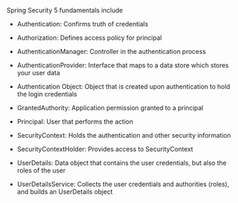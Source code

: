 Spring Security 5 fundamentals include

* Authentication: Confirms truth of credentials

* Authorization: Defines access policy for principal

* AuthenticationManager: Controller in the authentication process

* AuthenticationProvider: Interface that maps to a data store which stores your user data

* Authentication Object: Object that is created upon authentication to hold the login credentials

* GrantedAuthority: Application permission granted to a principal

* Principal: User that performs the action

* SecurityContext: Holds the authentication and other security information

* SecurityContextHolder: Provides access to SecurityContext

* UserDetails: Data object that contains the user credentials, but also the roles of the user

* UserDetailsService: Collects the user credentials and authorities (roles), and builds an UserDetails object